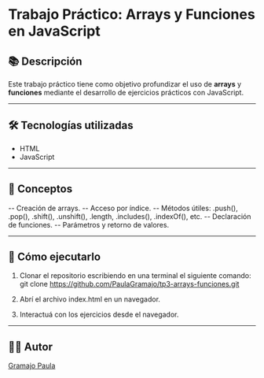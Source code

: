 # Trabajo Práctico: Arrays y Funciones en JavaScript

## 📚 Descripción
Este trabajo práctico tiene como objetivo profundizar el uso de **arrays** y **funciones** mediante el desarrollo de ejercicios prácticos con JavaScript.

---

## 🛠️ Tecnologías utilizadas
- HTML
- JavaScript

---

## 📌 Conceptos
-- Creación de arrays.
-- Acceso por índice.
-- Métodos útiles: .push(), .pop(), .shift(), .unshift(), .length, .includes(), .indexOf(), etc.
-- Declaración de funciones.
-- Parámetros y retorno de valores.

---

## 🚀 Cómo ejecutarlo
1. Clonar el repositorio escribiendo en una terminal el siguiente comando: git clone https://github.com/PaulaGramajo/tp3-arrays-funciones.git

2. Abrí el archivo index.html en un navegador.

3. Interactuá con los ejercicios desde el navegador.

---
## 👩‍💻 Autor

[Gramajo Paula](https://github.com/PaulaGramajo)
